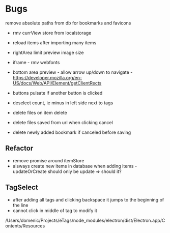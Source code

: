 # Bugs


remove absolute paths from db for bookmarks and favicons


* rmv currView store from localstorage
* reload items after importing many items
* rightArea limit preview image size

* iframe - rmv webfonts
* bottom area preview - allow arrow up/down to navigate - https://developer.mozilla.org/en-US/docs/Web/API/Element/getClientRects


* buttons pulsate if another button is clicked

* deselect count, ie minus in left side next to tags
* delete files on item delete
* delete files saved from url when clicking cancel
* delete newly added bookmark if canceled before saving


## Refactor
* remove promise around itemStore
* alsways create new items in database when adding items - updateOrCreate should only be update => should it?

## TagSelect
* after adding all tags and clicking backspace it jumps to the beginning of the line
* cannot click in middle of tag to modify it



/Users/domenic/Projects/eTags/node_modules/electron/dist/Electron.app/Contents/Resources

